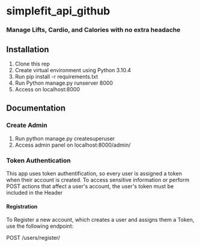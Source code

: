 # simplefit_api_github
### Manage Lifts, Cardio, and Calories with no extra headache
## Installation
1. Clone this rep
2. Create virtual environment using Python 3.10.4
3. Run pip install -r requirements.txt
4. Run Python manage.py runserver 8000
5. Access on localhost:8000
## Documentation
### Create Admin
1. Run python manage.py createsuperuser
2. Access admin panel on localhost:8000/admin/
### Token Authentication 
This app uses token authentification, so every user is assigned a token when their account is created. 
To access sensitive information or perform POST actions that affect a user's account, the user's token must be included in the Header
#### Registration
To Register a new account, which creates a user and assigns them a Token, use the following endpoint: 
  
  POST /users/register/
